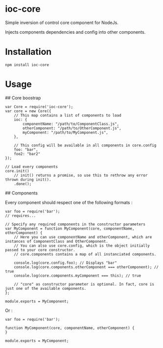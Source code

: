 # ioc-core
Simple inversion of control core component for NodeJs.

Injects components dependencies and config into other components.

# Installation

    npm install ioc-core

# Usage

## Core boostrap

    var Core = require('ioc-core');
    var core = new Core({
        // This map contains a list of components to load
        ioc: {
            componentName: "/path/to/ComponentClass.js",
            otherComponent: "/path/to/OtherComponent.js",
            myComponent: "/path/to/MyComponent.js",
        },

        // This config will be available in all components in core.config
        foo: "bar",
        foo2: "bar2"
    });

    // Load every components
    core.init()
        // init() returns a promise, so use this to rethrow any error thrown during init().
        .done();

## Components

Every component should respect one of the following formats :

    var foo = require('bar');
    // requires...

    // Specify any required components in the constructor parameters
    var MyComponent = function MyComponent(core, componentName, otherComponent) {
        // Here you can use componentName and otherComponent, which are instances of ComponentClass and OtherComponent.
        // You can also use core.config, which is the object initially passed to your core constructor.
        // core.components contains a map of all instanciated components.

        console.log(core.config.foo); // Displays "bar"
        console.log(core.components.otherComponent === otherComponent); // true
        console.log(core.components.myComponent === this); // true

        // "core" as constructor parameter is optional. In fact, core is just one of the available components.
    };

    module.exports = MyComponent;

Or :

    var foo = require('bar');

    function MyComponent(core, componentName, otherComponent) {
    }

    module.exports = MyComponent;
